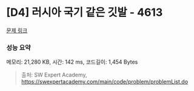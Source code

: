 # [D4] 러시아 국기 같은 깃발 - 4613 

[문제 링크](https://swexpertacademy.com/main/code/problem/problemDetail.do?contestProbId=AWQl9TIK8qoDFAXj) 

### 성능 요약

메모리: 21,280 KB, 시간: 142 ms, 코드길이: 1,454 Bytes



> 출처: SW Expert Academy, https://swexpertacademy.com/main/code/problem/problemList.do